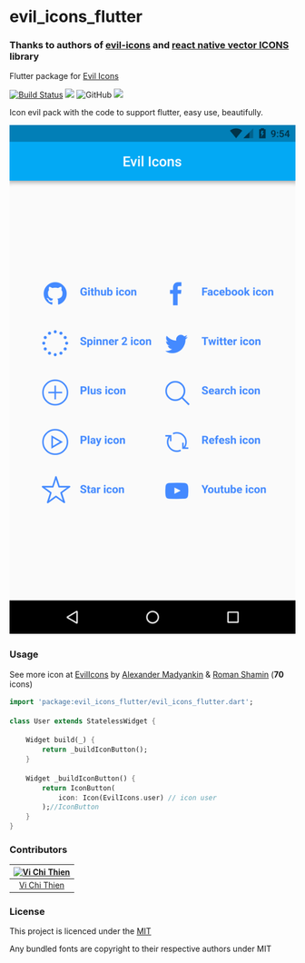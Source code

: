 # evil_icons_flutter

### Thanks to authors of [evil-icons](https://github.com/evil-icons/evil-icons) and [react native vector ICONS](https://github.com/oblador/react-native-vector-icons) library

Flutter package for [Evil Icons](http://evil-icons.io/)

[![Build Status](https://travis-ci.com/tvc12/evil_icons_flutter.svg?branch=master)](https://travis-ci.com/tvc12/evil_icons_flutter)
![](https://img.shields.io/github/contributors/tvc12/evil_icons_flutter.svg)
![GitHub](https://img.shields.io/github/license/tvc12/evil_icons_flutter.svg)
![](https://img.shields.io/badge/pub-v0.1.0-blue.svg)

Icon evil pack with the code to support flutter, easy use, beautifully.

![](demo.png)

### Usage

See more icon at [EvilIcons](http://evil-icons.io/) by [Alexander Madyankin](https://github.com/outpunk) & [Roman Shamin](https://twitter.com/romanshamin) (**70** icons)

```dart
import 'package:evil_icons_flutter/evil_icons_flutter.dart';

class User extends StatelessWidget {

    Widget build(_) {
        return _buildIconButton();
    }

    Widget _buildIconButton() {
        return IconButton(
            icon: Icon(EvilIcons.user) // icon user
        );//IconButton
    }
}

```

### Contributors

| [![Vi Chi Thien](https://github.com/tvc12.png?size=100)](https://github.com/tvc12) |
| :---: |
| [Vi Chi Thien](https://github.com/tvc12) |

### License

This project is licenced under the [MIT](https://github.com/tvc12/evil_icons_flutter/blob/master/LICENSE)

Any bundled fonts are copyright to their respective authors under MIT